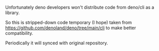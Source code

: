 Unfortunately deno developers won't distribute code from deno/cli as a library.

So this is stripped-down code temporary (I hope) taken from
https://github.com/denoland/deno/tree/main/cli to make better compatibility.

Periodically it will synced with original repository.
